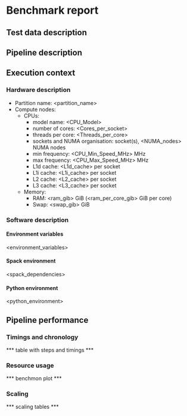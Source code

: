 # Benchmark report
## Test data description

## Pipeline description


## Execution context
### Hardware description
- Partition name: <partition_name>
- Compute nodes:
    - CPUs:
        - model name: <CPU_Model>
        - number of cores: <Cores_per_socket>
        - threads per core: <Threads_per_core>
        - sockets and NUMA organisation: <Sockets> socket(s), <NUMA_nodes> NUMA nodes
        - min frequency: <CPU_Min_Speed_MHz> MHz
        - max frequency: <CPU_Max_Speed_MHz> MHz
        - L1d cache: <L1d_cache> per socket
        - L1i cache: <L1i_cache> per socket
        - L2 cache: <L2_cache> per socket
        - L3 cache: <L3_cache> per socket
    - Memory:
        - RAM: <ram_gib> GiB (<ram_per_core_gib> GiB per core)
        - Swap: <swap_gib> GiB

### Software description
#### Environment variables
<environment_variables>

#### Spack environment
<spack_dependencies>

#### Python environment
<python_environment>

## Pipeline performance
### Timings and chronology
*** table with steps and timings ***

### Resource usage
*** benchmon plot ***

### Scaling
*** scaling tables ***